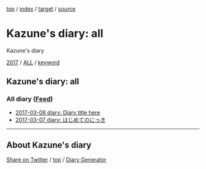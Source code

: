 [top](index.html) / [index](index.html) / [target](https://kazune.github.io/diary/idxall.html) / [source](https://github.com/kazune/diary/blob/master/idxall.src.md) 

Kazune's diary: all
=====================================================================================================
Kazune's diary

[2017](2017/index.html)
/ [ALL](idxall.html)
 / [keyword](keyword/index.html)

## Kazune's diary: all

### All diary ([Feed](https://kazune.github.io/diary/atom.xml))

* [2017-03-08 diary: Diary title here](2017/ig170308.html)
* [2017-03-07 diary: はじめてのにっき](2017/ig170307.html)


----------------------------------------------------------------------------------------------------

## About Kazune's diary

[Share on Twitter](https://twitter.com/intent/tweet?hashtags=igapyon%2Cdiary%2C%E3%81%84%E3%81%8C%E3%81%B4%E3%82%87%E3%82%93&text=Kazune%27s+diary%3A+all&url=https%3A%2F%2Fkazune.github.io%2Fdiary%2Fidxall.html) / [top](index.html) / [Diary Generator](https://github.com/igapyon/igapyonv3)


